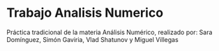 # Trabajo Analisis Numerico
Práctica tradicional de la materia Análisis Numérico, realizado por: Sara Domínguez, Simón Gaviria, Vlad Shatunov y Miguel Villegas
